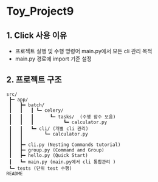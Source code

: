# Toy_Project9

## 1. Click 사용 이유
- 프로젝트 실행 및 수행 명령어 main.py에서 모든 cli 관리 목적  
- main.py 경로에 import 기준 설정  

## 2. 프로젝트 구조  

```
src/
 ┣━ app/
 ┃   ┣━ batch/
 ┃   ┃   ┃ ┗━ celery/
 ┃   ┃   ┃      ┗━ tasks/  (수행 함수 모음)
 ┃   ┃   ┃           ┗━ calculator.py
 ┃   ┃   ┗━ cli/ (개별 cli 관리)
 ┃   ┃        ┗━ calculator.py
 ┃   ┃
 ┃   ┣━ cli.py (Nesting Commands tutorial)
 ┃   ┣━ group.py (Command and Group)
 ┃   ┣━ hello.py (Quick Start)
 ┃   ┗━ main.py (main.py에서 cli 통합관리 )
 ┗━ tests (단위 test 수행)
README
```